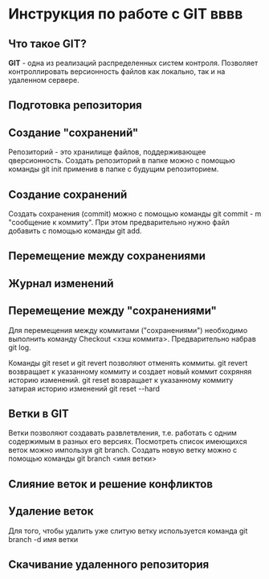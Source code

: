 # Инструкция по работе с GIT вввв

## Что такое GIT?

**GIT** - одна из реализаций распределенных систем контроля. Позволяет контроллировать версионность файлов как локально, так и на удаленном сервере.

## Подготовка репозитория

## Создание "сохранений"
Репозиторий - это хранилище файлов, поддерживающее qверсионность. Создать репозиторий в папке можно с помощью команды git init применив в папке с будущим репозиторием.

## Создание сохранений 

Создать сохранения (commit) можно с помощью команды git commit - m "сообщение к коммиту". При этом предварительно нужно файл добавить с помощью команды git add. 

## Перемещение между сохранениями


## Журнал изменений 


## Перемещение между "сохранениями"

Для перемещения между коммитами ("сохранениями") необходимо выполнить команду Checkout <хэш коммита>. Предварительно набрав git log.

Команды git reset и git revert позволяют отменять коммиты. git revert возвращает к указанному коммиту и создает новый коммит сохряняя историю изменений. git reset возвращает к указанному коммиту затирая историю изменений git reset --hard


## Ветки в GIT

Ветки позволяют создавать развлетвления, т.е. работать с одним содержимым в разных его версиях. Посмотреть список имеющихся веток можно импользуя git branch.
Создать новую ветку можно с помощью команды git branch <имя ветки>

## Слияние веток и решение конфликтов

## Удаление веток

Для того, чтобы удалить уже слитую ветку используется команда git branch -d имя ветки

## Скачивание удаленного репозитория



